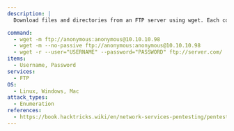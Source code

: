 ```yaml
---
description: |
  Download files and directories from an FTP server using wget. Each command below can be used individually for different scenarios.

command:
  - wget -m ftp://anonymous:anonymous@10.10.10.98
  - wget -m --no-passive ftp://anonymous:anonymous@10.10.10.98
  - wget -r --user="USERNAME" --password="PASSWORD" ftp://server.com/
items:
  - Username, Password
services:
  - FTP
OS:
  - Linux, Windows, Mac
attack_types:
  - Enumeration
references:
  - https://book.hacktricks.wiki/en/network-services-pentesting/pentesting-ftp/index.html
---
```

